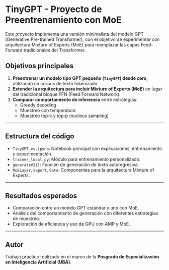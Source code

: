 # TinyGPT - Proyecto de Preentrenamiento con MoE

Este proyecto implementa una versión minimalista del modelo GPT (Generative Pre-trained Transformer), con el objetivo de experimentar con arquitectura Mixture of Experts (MoE) para reemplazar las capas Feed-Forward tradicionales del Transformer.

## Objetivos principales

1. **Preentrenar un modelo tipo GPT pequeño (`TinyGPT`) desde cero**, utilizando un corpus de texto tokenizado.
2. **Extender la arquitectura para incluir Mixture of Experts (MoE)** en lugar del tradicional bloque FFN (Feed Forward Network).
3. **Comparar comportamiento de inferencia** entre estrategias:
   - Greedy decoding
   - Muestreo con temperatura
   - Muestreo top‑k y top‑p (nucleus sampling)

---

## Estructura del código

- `TinyGPT_es.ipynb`: Notebook principal con explicaciones, entrenamiento y experimentación.
- `trainer_local.py`: Módulo para entrenamiento personalizado.
- `generateV2()`: Función de generación de texto autoregresiva.
- `MoELayer`, `Expert`, `Gate`: Componentes para la arquitectura Mixture of Experts.

---

## Resultados esperados

- Comparación entre un modelo GPT estándar y uno con MoE.
- Análisis del comportamiento de generación con diferentes estrategias de muestreo.
- Exploración de eficiencia y uso de GPU con AMP y MoE.

---

## Autor

Trabajo práctico realizado en el marco de la **Posgrado de Especialización en Inteligencia Artificial (UBA)**.
